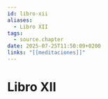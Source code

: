 ```yaml
---
id: libro-xii
aliases:
  - Libro XII
tags:
  - source.chapter
date: 2025-07-25T11:50:09+0200
links: "[[meditaciones]]"
---
```


# Libro XII
